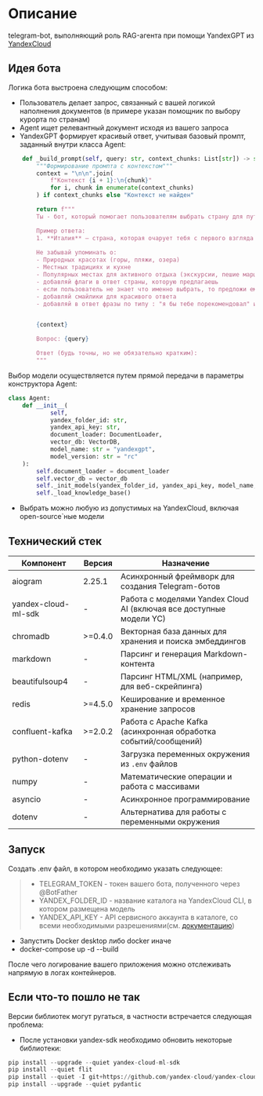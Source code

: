 # Описание
telegram-bot, выполняющий роль RAG-агента при помощи YandexGPT из [YandexCloud](https://github.com/yandex-cloud/yandex-cloud-ml-sdk/)

## Идея бота
Логика бота выстроена следующим способом: 
- Пользователь делает запрос, связанный с вашей логикой наполнения документов (в примере указан помощник по выбору курорта по странам)
- Agent ищет релевантный документ исходя из вашего запроса
- YandexGPT формирует красивый ответ, учитывая базовый промпт, заданный внутри класса Agent:
```Python
    def _build_prompt(self, query: str, context_chunks: List[str]) -> str:
        """Формирование промпта с контекстом"""
        context = "\n\n".join(
            f"Контекст {i + 1}:\n{chunk}"
            for i, chunk in enumerate(context_chunks)
        ) if context_chunks else "Контекст не найден"

        return f"""
        Ты - бот, который помогает пользователям выбрать страну для путешествий. Ты рекомендуешь страны, основываясь на интересных фактах, достопримечательностях, местных традициях и уникальных особенностях. В каждом ответе ты должны красиво описывать страну, упоминать её культуру, природу, популярные места для посещения, а также советы для путешественников.

        Пример ответа:
        1. **Италия** — страна, которая очарует тебя с первого взгляда! Вдохни воздух Рима, наслаждайся винами Тосканы и заблуди на узких улочках Венеции. Ты не можешь пропустить Колизей и Ватикан, а также обязательно попробуй местное мороженое и пасту. В Италии каждый уголок — это настоящая история, и путешествия здесь будут захватывающими и незабываемыми!
        
        Не забывай упоминать о:
        - Природных красотах (горы, пляжи, озера)
        - Местных традициях и кухне
        - Популярных местах для активного отдыха (экскурсии, пешие маршруты, пляжи)
        - добавляй флаги в ответ страны, которую предлагаешь
        - если пользователь не знает что именно выбрать, то предложи ему несколько стран
        - добавляй смайлики для красивого ответа
        - добавляй в ответ фразы по типу : "я бы тебе порекомендовал" и тп


        {context}

        Вопрос: {query}

        Ответ (будь точны, но не обязательно кратким):
        """
```

Выбор модели осуществляется путем прямой передачи в параметры конструктора Agent:
```Python
class Agent:
    def __init__(
            self,
            yandex_folder_id: str,
            yandex_api_key: str,
            document_loader: DocumentLoader,
            vector_db: VectorDB,
            model_name: str = "yandexgpt",
            model_version: str = "rc"
    ):
        self.document_loader = document_loader
        self.vector_db = vector_db
        self._init_models(yandex_folder_id, yandex_api_key, model_name, model_version)
        self._load_knowledge_base()
```
- Выбрать можно любую из допустимых на YandexCloud, включая open-source`ные модели

## Технический стек
| Компонент               | Версия            | Назначение                                                                 |
|-------------------------|-------------------|---------------------------------------------------------------------------|
| aiogram                 | 2.25.1            | Асинхронный фреймворк для создания Telegram-ботов                         |
| yandex-cloud-ml-sdk     | -                 | Работа с моделями Yandex Cloud AI (включая все доступные модели YC)       |
| chromadb                | >=0.4.0           | Векторная база данных для хранения и поиска эмбеддингов                   |
| markdown               | -                 | Парсинг и генерация Markdown-контента                                     |
| beautifulsoup4          | -                 | Парсинг HTML/XML (например, для веб-скрейпинга)                           |
| redis                   | >=4.5.0           | Кеширование и временное хранение запросов                                   |
| confluent-kafka         | >=2.0.2           | Работа с Apache Kafka (асинхронная обработка событий/сообщений)           |
| python-dotenv           | -                 | Загрузка переменных окружения из `.env` файлов                            |
| numpy                   | -                 | Математические операции и работа с массивами                              |
| asyncio                 | -                 | Асинхронное программирование                                              |
| dotenv                  | -                 | Альтернатива для работы с переменными окружения                           |

## Запуск
Создать .env файл, в котором необходимо указать следующее:
>- TELEGRAM_TOKEN - токен вашего бота, полученного через @BotFather
>- YANDEX_FOLDER_ID - название каталога на YandexCloud CLI, в котором размещена модель
>- YANDEX_API_KEY - API сервисного аккаунта в каталоге, со всеми необходимыми разрешениями(см. [документацию](https://yandex.cloud/ru/docs/foundation-models/sdk/))

- Запустить Docker desktop либо docker иначе
- docker-compose up -d --build

После чего логирование вашего приложения можно отслеживать напрямую в логах контейнеров.

## Если что-то пошло не так
Версии библиотек могут ругаться, в частности встречается следующая проблема:
- После установки yandex-sdk необходимо обновить некоторые библиотеки:
```Python
pip install --upgrade --quiet yandex-cloud-ml-sdk
pip install --quiet flit
pip install --quiet -I git+https://github.com/yandex-cloud/yandex-cloud-ml-sdk.git@assistants_fc#egg=yandex-cloud-ml-sdk
pip install --upgrade --quiet pydantic
```